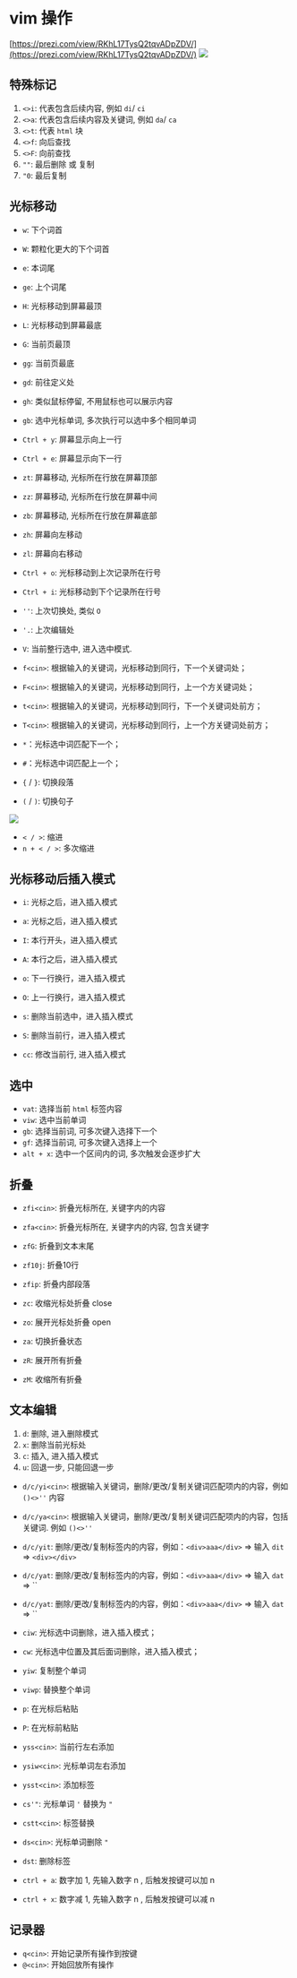 # vim 操作

[https://prezi.com/view/RKhL17TysQ2tqvADpZDV/](https://prezi.com/view/RKhL17TysQ2tqvADpZDV/)
![](./vim/2.png)

## 特殊标记

1. `<>i`: 代表包含后续内容, 例如 `di`/ `ci`
1. `<>a`: 代表包含后续内容及关键词, 例如 `da`/ `ca`
1. `<>t`: 代表 `html` 块
1. `<>f`: 向后查找
1. `<>F`: 向前查找
1. `""`: 最后删除 或 复制
1. `"0`: 最后复制

## 光标移动

- `w`: 下个词首
- `W`: 颗粒化更大的下个词首
- `e`: 本词尾
- `ge`: 上个词尾

- `H`: 光标移动到屏幕最顶
- `L`: 光标移动到屏幕最底
- `G`: 当前页最顶
- `gg`: 当前页最底
- `gd`: 前往定义处
- `gh`: 类似鼠标停留, 不用鼠标也可以展示内容
- `gb`: 选中光标单词, 多次执行可以选中多个相同单词 

- `Ctrl + y`: 屏幕显示向上一行
- `Ctrl + e`: 屏幕显示向下一行
- `zt`: 屏幕移动, 光标所在行放在屏幕顶部
- `zz`: 屏幕移动, 光标所在行放在屏幕中间
- `zb`: 屏幕移动, 光标所在行放在屏幕底部
- `zh`: 屏幕向左移动
- `zl`: 屏幕向右移动
- `Ctrl + o`: 光标移动到上次记录所在行号
- `Ctrl + i`: 光标移动到下个记录所在行号
- `''`: 上次切换处, 类似 `O`
- `'.`: 上次编辑处

- `V`: 当前整行选中, 进入选中模式.

- `f<cin>`: 根据输入的关键词，光标移动到同行，下一个关键词处；
- `F<cin>`: 根据输入的关键词，光标移动到同行，上一个方关键词处；

- `t<cin>`: 根据输入的关键词，光标移动到同行，下一个关键词处前方；
- `T<cin>`: 根据输入的关键词，光标移动到同行，上一个方关键词处前方；

- `*`：光标选中词匹配下一个；
- `#`：光标选中词匹配上一个；

- `{` / `}`: 切换段落
- `(` / `)`: 切换句子

![](./vim/1.png)

- `< / >`: 缩进
- `n + < / >`: 多次缩进

## 光标移动后插入模式

- `i`: 光标之后，进入插入模式
- `a`: 光标之后，进入插入模式
- `I`: 本行开头，进入插入模式
- `A`: 本行之后，进入插入模式
- `o`: 下一行换行，进入插入模式
- `O`: 上一行换行，进入插入模式
- `s`: 删除当前选中，进入插入模式
- `S`: 删除当前行，进入插入模式

- `cc`: 修改当前行, 进入插入模式

## 选中

- `vat`: 选择当前 `html` 标签内容
- `viw`: 选中当前单词
- `gb`: 选择当前词, 可多次键入选择下一个
- `gf`: 选择当前词, 可多次键入选择上一个
- `alt + x`: 选中一个区间内的词, 多次触发会逐步扩大

## 折叠

- `zfi<cin>`: 折叠光标所在, 关键字内的内容
- `zfa<cin>`: 折叠光标所在, 关键字内的内容, 包含关键字
- `zfG`: 折叠到文本末尾
- `zf10j`: 折叠10行
- `zfip`: 折叠内部段落
- `zc`: 收缩光标处折叠 close

- `zo`: 展开光标处折叠 open
- `za`: 切换折叠状态
- `zR`: 展开所有折叠
- `zM`: 收缩所有折叠

## 文本编辑

1. `d`: 删除, 进入删除模式
1. `x`: 删除当前光标处
1. `c`: 插入, 进入插入模式
1. `u`: 回退一步, 只能回退一步

- `d/c/yi<cin>`:  根据输入关键词，删除/更改/复制关键词匹配项内的内容，例如 `()<>''` 内容
- `d/c/ya<cin>`:  根据输入关键词，删除/更改/复制关键词匹配项内的内容，包括关键词. 例如 `()<>''` 
- `d/c/yit`: 删除/更改/复制标签内的内容，例如：`<div>aaa</div>` => 输入 `dit` => `<div></div>` 
- `d/c/yat`: 删除/更改/复制标签内的内容，例如：`<div>aaa</div>` => 输入 `dat` => `` 
- `d/c/yat`: 删除/更改/复制标签内的内容，例如：`<div>aaa</div>` => 输入 `dat` => `` 

- `ciw`: 光标选中词删除，进入插入模式；
- `cw`: 光标选中位置及其后面词删除，进入插入模式；
- `yiw`: 复制整个单词
- `viwp`: 替换整个单词
- `p`: 在光标后粘贴
- `P`: 在光标前粘贴

- `yss<cin>`: 当前行左右添加
- `ysiw<cin>`: 光标单词左右添加
- `ysst<cin>`: 添加标签
- `cs'"`: 光标单词 `'` 替换为 `"`
- `cstt<cin>`: 标签替换
- `ds<cin>`: 光标单词删除 `"`
- `dst`: 删除标签

- `ctrl + a`: 数字加 1, 先输入数字 n , 后触发按键可以加 n
- `ctrl + x`: 数字减 1, 先输入数字 n , 后触发按键可以减 n

## 记录器

- `q<cin>`: 开始记录所有操作到按键
- `@<cin>`: 开始回放所有操作
